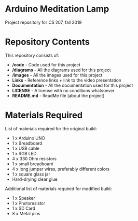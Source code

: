 # Arduino Meditation Lamp
Project repository for CS 207, fall 2019

# Repository Contents
This repository consists of:
* **/code** - Code used for this project
* **/diagrams** - All the diagrams used for this project
* **/images** - All the images used for this project
* **Links** - Reference links + link to the video presentation
* **Documentation** - All the documentation used for this project
* **LICENSE** - A license with no conditions whatsoever
* **README.md** - ReadMe file (about the project)

# Materials Required
List of materials required for the original build:
* 1 x Arduino UNO
* 1 x Breadboard
* 1 x USB cable
* 1 x RGB LED
* 4 x 330 Ohm resistors
* 1 x small breadboard
* 4 x long jumper wires, preferably different colors 
* 1 x square glass jar
* Hard-drying clear glue

Additional list of materials required for modified build:
* 1 x Speaker
* 1 x Photoresistor
* 1 x SD Card
* 8 x Metal pins
